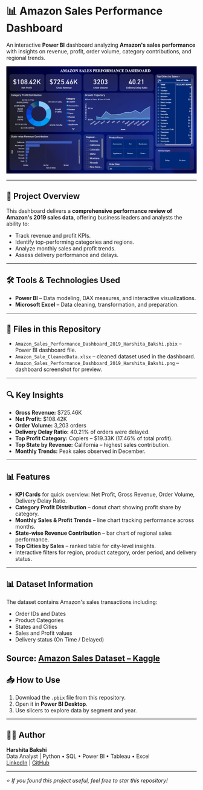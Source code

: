 # 📊 Amazon Sales Performance Dashboard 

An interactive **Power BI** dashboard analyzing **Amazon's sales performance** with insights on revenue, profit, order volume, category contributions, and regional trends.

![Dashboard Screenshot](Amazon_Sales_Dashboard.png)

---

## 📌 Project Overview
This dashboard delivers a **comprehensive performance review of Amazon's 2019 sales data**, offering business leaders and analysts the ability to:
- Track revenue and profit KPIs.
- Identify top-performing categories and regions.
- Analyze monthly sales and profit trends.
- Assess delivery performance and delays.

---

## 🛠 Tools & Technologies Used
- **Power BI** – Data modeling, DAX measures, and interactive visualizations.
- **Microsoft Excel** – Data cleaning, transformation, and preparation.

---

## 📂 Files in this Repository
- `Amazon_Sales_Performance_Dashboard_2019_Harshita_Bakshi.pbix` – Power BI dashboard file.
- `Amazon_Sale_CleanedData.xlsx` – cleaned dataset used in the dashboard.
- `Amazon_Sales_Performance_Dashboard_2019_Harshita_Bakshi.png` – dashboard screenshot for preview.

---

## 🔍 Key Insights
- **Gross Revenue:** $725.46K  
- **Net Profit:** $108.42K  
- **Order Volume:** 3,203 orders  
- **Delivery Delay Ratio:** 40.21% of orders were delayed.  
- **Top Profit Category:** Copiers – $19.33K (17.46% of total profit).  
- **Top State by Revenue:** California – highest sales contribution.  
- **Monthly Trends:** Peak sales observed in December.

---

## 📊 Features
- **KPI Cards** for quick overview: Net Profit, Gross Revenue, Order Volume, Delivery Delay Ratio.
- **Category Profit Distribution** – donut chart showing profit share by category.
- **Monthly Sales & Profit Trends** – line chart tracking performance across months.
- **State-wise Revenue Contribution** – bar chart of regional sales performance.
- **Top Cities by Sales** – ranked table for city-level insights.
- Interactive filters for region, product category, order period, and delivery status.

---

## 📊 Dataset Information
The dataset contains Amazon's sales transactions including:
- Order IDs and Dates
- Product Categories
- States and Cities
- Sales and Profit values
- Delivery status (On Time / Delayed)

**Source:**  [Amazon Sales Dataset – Kaggle](https://www.kaggle.com/code/mehakiftikhar/amazon-sales-dataset-eda) 
---

## 📥 How to Use
1. Download the `.pbix` file from this repository.
2. Open it in **Power BI Desktop**.
3. Use slicers to explore data by segment and year.

---

## 👩‍💻 Author
**Harshita Bakshi**  
Data Analyst | Python • SQL • Power BI • Tableau • Excel  
[LinkedIn](www.linkedin.com/in/harshita-bakshi) | [GitHub](https://github.com/harshitabakshiiii)

---

⭐ *If you found this project useful, feel free to star this repository!*


